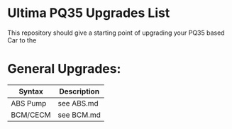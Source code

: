 # Ultima PQ35 Upgrades List

This repository should give a starting point of upgrading your PQ35 based Car
to the 

# General Upgrades:

| Syntax      | Description |
| ----------- | ----------- |
|  ABS Pump     | see ABS.md       |
| BCM/CECM   | see BCM.md        |
